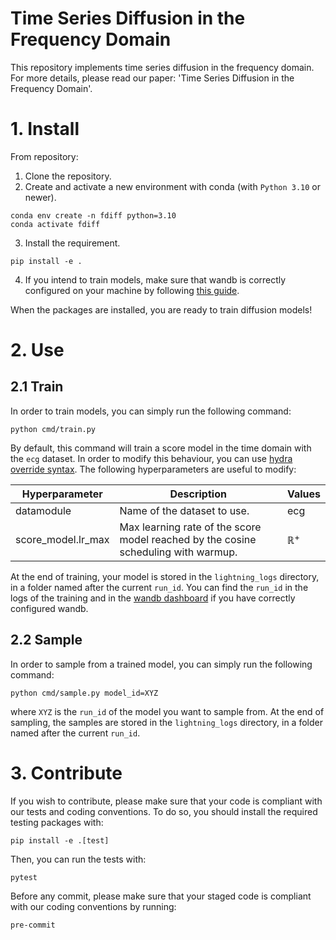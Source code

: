 # Time Series Diffusion in the Frequency Domain

This repository implements time series diffusion in the frequency domain.
For more details, please read our paper: 'Time Series Diffusion in the Frequency Domain'.
 
# 1. Install


From repository:
1. Clone the repository.
2. Create and activate a new environment with conda (with `Python 3.10` or newer).

```shell
conda env create -n fdiff python=3.10
conda activate fdiff
```
3. Install the requirement.
```shell
pip install -e .
```
4. If you intend to train models, make sure that wandb is correctly configured on your machine by following [this guide](https://docs.wandb.ai/quickstart). 

When the packages are installed, you are ready to train diffusion models!

# 2. Use

## 2.1 Train
In order to train models, you can simply run the following command:

```shell
python cmd/train.py 
```

By default, this command will train a score model in the time domain with the `ecg` dataset. In order to modify this behaviour, you can use [hydra override syntax](https://hydra.cc/docs/advanced/override_grammar/basic/). The following hyperparameters are useful to modify:

| Hyperparameter | Description | Values |
|----------------|-------------|---------------|
| datamodule | Name of the dataset to use. | ecg |
| score_model.lr_max | Max learning rate of the score model reached by the cosine scheduling with warmup. | $\mathbb{R^+}$ |

At the end of training, your model is stored in the `lightning_logs` directory, in a folder named after the current `run_id`. You can find the `run_id` in the logs of the training and in the [wandb dashboard](https://wandb.ai/) if you have correctly configured wandb.

## 2.2 Sample

In order to sample from a trained model, you can simply run the following command:

```shell
python cmd/sample.py model_id=XYZ
```
    
where `XYZ` is the `run_id` of the model you want to sample from. At the end of sampling, the samples are stored in the `lightning_logs` directory, in a folder named after the current `run_id`.

# 3. Contribute

If you wish to contribute, please make sure that your code is compliant with our tests and coding conventions. To do so, you should install the required testing packages with:

```shell
pip install -e .[test]
```

Then, you can run the tests with:

```shell
pytest
```

Before any commit, please make sure that your staged code is compliant with our coding conventions by running:

```shell
pre-commit
```